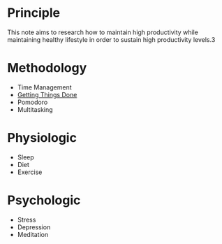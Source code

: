 # Principle
This note aims to research how to maintain high productivity while maintaining healthy lifestyle in order to sustain high productivity levels.3

# Methodology
- Time Management
- [Getting Things Done](Getting%20Things%20Done.md)
- Pomodoro
- Multitasking

# Physiologic
- Sleep
- Diet
- Exercise

# Psychologic
- Stress
- Depression
- Meditation


